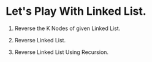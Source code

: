 # Let's Play With Linked List. 

1. Reverse the K Nodes of given Linked List.

2. Reverse Linked List. 

3. Reverse Linked List Using Recursion. 

